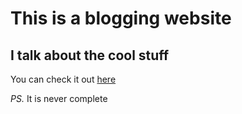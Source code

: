 # This is a blogging website
## I talk about the cool stuff

You can check it out [here](https://amanfojnr.pythonanywhere.com)

_PS._
It is never complete
